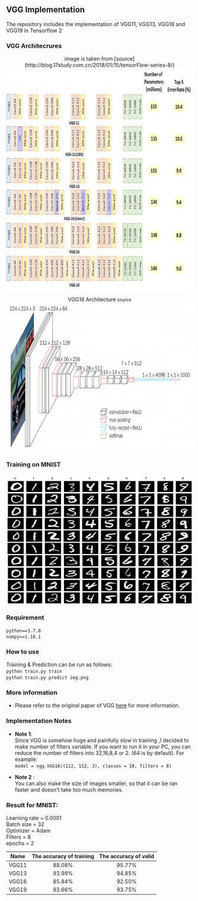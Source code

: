## VGG Implementation
The repository includes the implementation of VGG11, VGG13, VGG16 and VGG19 in Tensorflow 2  

### VGG Architecrures

<p align="center">
image is taken from [source](http://blog.17study.com.cn/2018/01/15/tensorFlow-series-8/)
<img src="img/vgg.png" align="center" width="800" height="600"/>
</p>

<p align="center">
VGG16 Architecture <small>source</small>
<img src="img/vgg16.png" width="800" height="400"/>   
</p>


### Training on MNIST
<img src="img/mnist.png" width="800" height="350"/>

### Requirement
```
python==3.7.0
numpy==1.18.1
```
### How to use
Training & Prediction can be run as follows:    
`python train.py train`  
`python train.py predict img.png`  


### More information
* Please refer to the original paper of VGG [here](https://arxiv.org/pdf/1409.1556.pdf) for more information.

### Implementation Notes
* **Note 1**:   
Since VGG is somehow huge and painfully slow in training ,I decided to make number of filters variable. If you want to run it in your PC, you can reduce the number of filters into 32,16,8,4 or 2. (64 is by default). For example:  
`model = vgg.VGG16((112, 112, 3), classes = 10, filters = 8)`

* **Note 2** :   
You can also make the size of images smaller, so that it can be ran faster and doesn't take too much memories.

### Result for MNIST:   
Learning rate = 0.0001  
Batch size = 32  
Optimizer = Adam   
Fliters = 8   
epochs = 2

Name |  The accuracy of training  |  The accuracy of valid  |
:---: | :---: | :---:
VGG11 | 88.08% | 95.77%
VGG13 | 93.99% | 94.85%
VGG16 | 85.84% | 92.50%
VGG19 | 93.66% | 93.75%
